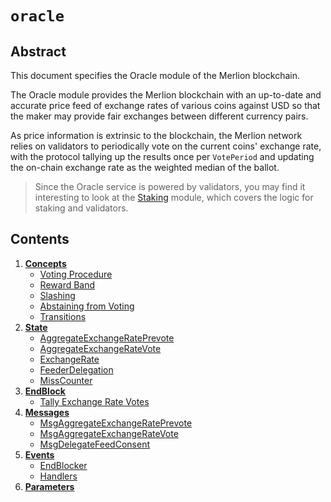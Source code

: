 <!--
order: 0
title: "Oracle Overview"
parent:
  title: "oracle"
-->

# `oracle`

## Abstract

This document specifies the Oracle module of the Merlion blockchain.

The Oracle module provides the Merlion blockchain with an up-to-date and accurate price feed of exchange rates of various coins against USD so that the maker may provide fair exchanges between different currency pairs.

As price information is extrinsic to the blockchain, the Merlion network relies on validators to periodically vote on the current coins' exchange rate, with the protocol tallying up the results once per `VotePeriod` and updating the on-chain exchange rate as the weighted median of the ballot.

> Since the Oracle service is powered by validators, you may find it interesting to look at the [Staking](../staking/) module, which covers the logic for staking and validators.

## Contents

1. **[Concepts](01_concepts.md)**
    - [Voting Procedure](01_concepts.md#voting-procedure)
    - [Reward Band](01_concepts.md#reward-band)
    - [Slashing](01_concepts.md#slashing)
    - [Abstaining from Voting](01_concepts.md#abstaining-from-voting)
    - [Transitions](01_concepts.md#transitions)
2. **[State](02_state.md)**
   - [AggregateExchangeRatePrevote](02_state.md#aggregateexchangerateprevote)
   - [AggregateExchangeRateVote](02_state.md#aggregateexchangeratevote)
   - [ExchangeRate](02_state.md#exchangerate)
   - [FeederDelegation](02_state.md#feederdelegation)
   - [MissCounter](02_state.md#misscounter)
3. **[EndBlock](03_end_block.md)**
   - [Tally Exchange Rate Votes](03_end_block.md#tally-exchange-rate-votes)
4. **[Messages](04_messages.md)**
   - [MsgAggregateExchangeRatePrevote](04_messages.md#msgaggregateexchangerateprevote)
   - [MsgAggregateExchangeRateVote](04_messages.md#msgaggregateexchangeratevote)
   - [MsgDelegateFeedConsent](04_messages.md#msgdelegatefeedconsent)
5. **[Events](05_events.md)**
   - [EndBlocker](05_events.md#endblocker)
   - [Handlers](05_events.md#handlers)
6. **[Parameters](06_params.md)**
